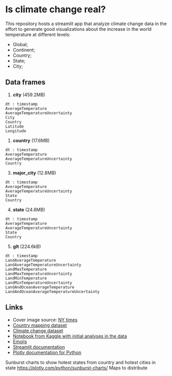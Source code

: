 # Is climate change real?

This repository hosts a streamlit app that analyze climate change data in the effort to generate good visualizations about the increase in the world temperature at different levels:

- Global;
- Continent;
- Country;
- State;
- City;

## Data frames

1. **city** (459.2MB)

```
dt : timestamp                    
AverageTemperature          
AverageTemperatureUncertainty 
City                        
Country                        
Latitude                      
Longitude 
```

1. **country** (17.6MB)

```
dt : timestamp                    
AverageTemperature          
AverageTemperatureUncertainty                         
Country
```

3. **major_city** (12.8MB)

```
dt : timestamp                    
AverageTemperature          
AverageTemperatureUncertainty 
State                     
Country     
```

4. **state** (24.6MB)

```
dt : timestamp                    
AverageTemperature          
AverageTemperatureUncertainty 
State                    
Country                        
```

5. **glt** (224.6kB)

```
dt : timestamp                    
LandAverageTemperature
LandAverageTemperatureUncertainty
LandMaxTemperature 
LandMaxTemperatureUncertainty
LandMinTemperature
LandMinTemperatureUncertainty
LandAndOceanAverageTemperature
LandAndOceanAverageTemperatureUncertainty
``` 

## Links

- Cover image source: [NY times](https://www.nytimes.com/interactive/2019/04/30/dining/climate-change-food-eating-habits.html?mtrref=www.google.com.br&gwh=5DCD4703C1C8C68507FB492B4CFA62DA&gwt=pay&assetType=PAYWALL)
- [Country mapping dataset](https://www.kaggle.com/andradaolteanu/country-mapping-iso-continent-region)
- [Climate change dataset](https://www.kaggle.com/berkeleyearth/climate-change-earth-surface-temperature-data)
- [Notebook from Kaggle with initial analyses in the data](https://www.kaggle.com/andradaolteanu/plotly-advanced-global-warming-analysis)
- [Emojis](https://gist.github.com/rxaviers/7360908)
- [Streamlit documentation](https://docs.streamlit.io/en/stable/api.html)
- [Plotly documentation for Python](https://plotly.com/python/)

Sunburst charts to show hotest states from country and hotest cities in state https://plotly.com/python/sunburst-charts/
Maps to distribute